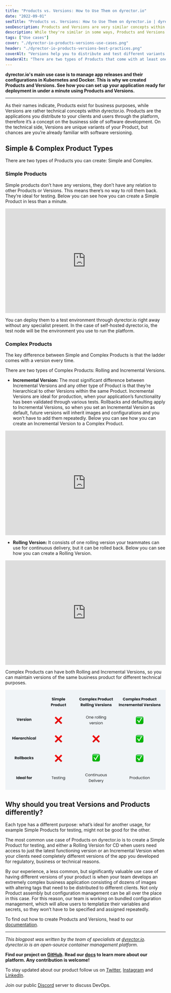 ```yaml
---
title: "Products vs. Versions: How to Use Them on dyrector.io"
date: "2022-09-01"
seoTitle: "Products vs. Versions: How to Use Them on dyrector.io | dyrector.io"
seoDescription: Products and Versions are very similar concepts within dyrector.io but one of the represents business needs and the other is on the technical side.
description: While they're similar in some ways, Products and Versions serve different needs. Creating a version for your product allows you to distribute and test different variants of your Products.
tags: ["Use cases"]
cover: "./dyrector-io-products-versions-use-cases.png"
header: "./dyrector-io-products-versions-best-practices.png"
coverAlt: "Versions help you to distribute and test different variants of your Products."
headerAlt: "There are two types of Products that come with at least one version. There's one type that comes without any versions."
---
```


**dyrector.io's main use case is to manage app releases and their configurations in Kubernetes and Docker. This is why we created Products and Versions. See how you can set up your application ready for deployment in under a minute using Products and Versions.**

---

As their names indicate, Products exist for business purposes, while Versions are rather technical concepts within dyrector.io. Products are the applications you distribute to your clients and users through the platform, therefore it’s a concept on the business side of software development. On the technical side, Versions are unique variants of your Product, but chances are you’re already familiar with software versioning.

## Simple & Complex Product Types

There are two types of Products you can create: Simple and Complex.

### Simple Products

Simple products don’t have any versions, they don’t have any relation to other Products or Versions. This means there’s no way to roll them back. They’re ideal for testing. Below you can see how you can create a Simple Product in less than a minute.

<div style='position:relative; padding-bottom:calc(56.25% + 44px)'><iframe src='https://gfycat.com/ifr/AnchoredIdleBlackrhino' frameborder='0' scrolling='no' width='100%' height='100%' style='position:absolute;top:0;left:0;' allowfullscreen></iframe></div>


You can deploy them to a test environment through dyrector.io right away without any specialist present. In the case of self-hosted dyrector.io, the test node will be the environment you use to run the platform.

### Complex Products

The key difference between Simple and Complex Products is that the ladder comes with a version every time.

There are two types of Complex Products: Rolling and Incremental Versions.

- **Incremental Version:** The most significant difference between Incremental Versions and any other type of Product is that they’re hierarchical to other Versions within the same Product. Incremental Versions are ideal for production, when your application’s functionality has been validated through various tests. Rollbacks and defaulting apply to Incremental Versions, so when you set an Incremental Version as default, future versions will inherit images and configurations and you won't have to add them repeatedly. Below you can see how you can create an Incremental Version to a Complex Product.

<div style='position:relative; padding-bottom:calc(56.25% + 44px)'><iframe src='https://gfycat.com/ifr/RaggedPhonyImperialeagle' frameborder='0' scrolling='no' width='100%' height='100%' style='position:absolute;top:0;left:0;' allowfullscreen></iframe></div>


- **Rolling Version:** It consists of one rolling version your teammates can use for continuous delivery, but it can be rolled back. Below you can see how you can create a Rolling Version.

<div style='position:relative; padding-bottom:calc(56.25% + 44px)'><iframe src='https://gfycat.com/ifr/EmbarrassedReflectingLamprey' frameborder='0' scrolling='no' width='100%' height='100%' style='position:absolute;top:0;left:0;' allowfullscreen></iframe></div>


Complex Products can have both Rolling and Incremental Versions, so you can maintain versions of the same business product for different technical purposes.

![The different types of Products and their Versions serve different purposes.](./dyrector-io-product-types-and-versions.png)

## Why should you treat Versions and Products differently?

Each type has a different purpose: what’s ideal for another usage, for example Simple Products for testing, might not be good for the other.

The most common use case of Products on dyrector.io is to create a Simple Product for testing, and either a Rolling Version for CD when users need access to just the latest functioning version or an Incremental Version when your clients need completely different versions of the app you developed for regulatory, business or technical reasons.

By our experience, a less common, but significantly valuable use case of having different versions of your product is when your team develops an extremely complex business application consisting of dozens of images with altering tags that need to be distributed to different clients. Not only Product assembly but configuration management can be all over the place in this case. For this reason, our team is working on bundled configuration management, which will allow users to templatize their variables and secrets, so they won’t have to be specified and assigned repeatedly.

To find out how to create Products and Versions, head to our [documentation](https://docs.dyrector.io/tutorials/create-your-product).

---

_This blogpost was written by the team of specialists at [dyrector.io](https://dyrector.io). dyrector.io is an open-source container management platform._

**Find our project on [GitHub](https://github.com/dyrector-io/dyrectorio/). Read our [docs](https://docs.dyrector.io/) to learn more about our platform. Any contribution is welcome!**

To stay updated about our product follow us on [Twitter](https://twitter.com/dyrectorio), [Instagram](https://www.instagram.com/dyrectorio/) and [LinkedIn](https://www.linkedin.com/company/dyrectorio/).

Join our public [Discord](https://discord.gg/hMyT9cbYFD) server to discuss DevOps.